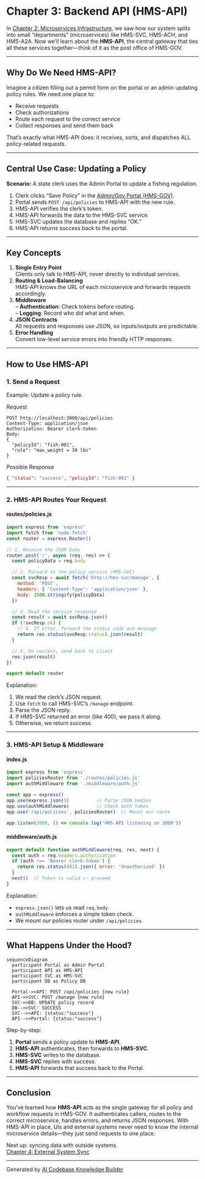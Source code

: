 # Chapter 3: Backend API (HMS-API)

In [Chapter 2: Microservices Infrastructure](02_microservices_infrastructure_.md), we saw how our system splits into small “departments” (microservices) like HMS-SVC, HMS-ACH, and HMS-A2A. Now we’ll learn about the **HMS-API**, the central gateway that ties all these services together—think of it as the post office of HMS-GOV.

---

## Why Do We Need HMS-API?

Imagine a citizen filling out a permit form on the portal or an admin updating policy rules. We need one place to:

- Receive requests
- Check authorizations
- Route each request to the correct service
- Collect responses and send them back

That’s exactly what HMS-API does: it receives, sorts, and dispatches ALL policy-related requests.

---

## Central Use Case: Updating a Policy

**Scenario:** A state clerk uses the Admin Portal to update a fishing regulation.

1. Clerk clicks “Save Policy” in the [Admin/Gov Portal (HMS-GOV)](08_admin_gov_portal__hms_gov__.md).  
2. Portal sends `POST /api/policies` to HMS-API with the new rule.  
3. HMS-API verifies the clerk’s token.  
4. HMS-API forwards the data to the HMS-SVC service.  
5. HMS-SVC updates the database and replies “OK.”  
6. HMS-API returns success back to the portal.

---

## Key Concepts

1. **Single Entry Point**  
   Clients only talk to HMS-API, never directly to individual services.  
2. **Routing & Load-Balancing**  
   HMS-API knows the URL of each microservice and forwards requests accordingly.  
3. **Middleware**  
   – **Authentication**: Check tokens before routing.  
   – **Logging**: Record who did what and when.  
4. **JSON Contracts**  
   All requests and responses use JSON, so inputs/outputs are predictable.  
5. **Error Handling**  
   Convert low-level service errors into friendly HTTP responses.

---

## How to Use HMS-API

### 1. Send a Request

Example: Update a policy rule.

Request  
```
POST http://localhost:3000/api/policies
Content-Type: application/json
Authorization: Bearer clerk-token
Body:
{
  "policyId": "fish-001",
  "rule": "max_weight = 30 lbs"
}
```

Possible Response  
```json
{ "status": "success", "policyId": "fish-001" }
```

---

### 2. HMS-API Routes Your Request

#### routes/policies.js
```javascript
import express from 'express'
import fetch from 'node-fetch'
const router = express.Router()

// 1. Receive the JSON body
router.post('/', async (req, res) => {
  const policyData = req.body

  // 2. Forward to the policy service (HMS-SVC)
  const svcResp = await fetch('http://hms-svc/manage', {
    method: 'POST',
    headers: { 'Content-Type': 'application/json' },
    body: JSON.stringify(policyData)
  })

  // 3. Read the service response
  const result = await svcResp.json()
  if (!svcResp.ok) {
    // 4. If error, forward the status code and message
    return res.status(svcResp.status).json(result)
  }

  // 5. On success, send back to client
  res.json(result)
})

export default router
```

Explanation:  
1. We read the clerk’s JSON request.  
2. Use `fetch` to call HMS-SVC’s `/manage` endpoint.  
3. Parse the JSON reply.  
4. If HMS-SVC returned an error (like 400), we pass it along.  
5. Otherwise, we return success.

---

### 3. HMS-API Setup & Middleware

#### index.js
```javascript
import express from 'express'
import policiesRouter from './routes/policies.js'
import authMiddleware from './middleware/auth.js'

const app = express()
app.use(express.json())          // Parse JSON bodies
app.use(authMiddleware)          // Check auth token
app.use('/api/policies', policiesRouter)  // Mount our route

app.listen(3000, () => console.log('HMS-API listening on 3000'))
```

#### middleware/auth.js
```javascript
export default function authMiddleware(req, res, next) {
  const auth = req.headers.authorization
  if (auth !== 'Bearer clerk-token') {
    return res.status(401).json({ error: 'Unauthorized' })
  }
  next()  // Token is valid 👉 proceed
}
```

Explanation:  
- `express.json()` lets us read `req.body`.  
- `authMiddleware` enforces a simple token check.  
- We mount our policies router under `/api/policies`.

---

## What Happens Under the Hood?

```mermaid
sequenceDiagram
  participant Portal as Admin Portal
  participant API as HMS-API
  participant SVC as HMS-SVC
  participant DB as Policy DB

  Portal->>API: POST /api/policies {new rule}
  API->>SVC: POST /manage {new rule}
  SVC->>DB: UPDATE policy record
  DB-->>SVC: SUCCESS
  SVC-->>API: {status:"success"}
  API-->>Portal: {status:"success"}
```

Step-by-step:  
1. **Portal** sends a policy update to **HMS-API**.  
2. **HMS-API** authenticates, then forwards to **HMS-SVC**.  
3. **HMS-SVC** writes to the database.  
4. **HMS-SVC** replies with success.  
5. **HMS-API** forwards that success back to the Portal.

---

## Conclusion

You’ve learned how **HMS-API** acts as the single gateway for all policy and workflow requests in HMS-GOV. It authenticates callers, routes to the correct microservice, handles errors, and returns JSON responses. With HMS-API in place, UIs and external systems never need to know the internal microservice details—they just send requests to one place.

Next up: syncing data with outside systems.  
[Chapter 4: External System Sync](04_external_system_sync_.md)

---

Generated by [AI Codebase Knowledge Builder](https://github.com/The-Pocket/Tutorial-Codebase-Knowledge)